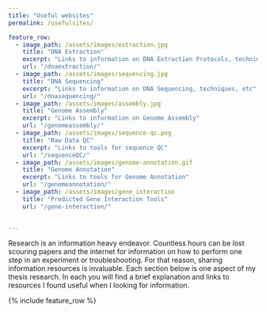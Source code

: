 ```yaml
---
title: "Useful websites"
permalink: /usefulsites/

feature_row:
  - image_path: /assets/images/extraction.jpg
    title: "DNA Extraction"
    excerpt: "Links to information on DNA Extraction Protocols, techniques, etc"
    url: "/dnaextraction/"
  - image_path: /assets/images/sequencing.jpg
    title: "DNA Sequencing"
    excerpt: "Links to information on DNA Sequencing, techniques, etc"
    url: "/dnasequencing/"
  - image_path: /assets/images/assembly.jpg
    title: "Genome Assembly"
    excerpt: "Links to information on Genome Assembly"
    url: "/genomeassembly/"
  - image_path: /assets/images/sequence-qc.png
    title: "Raw Data QC"
    excerpt: "Links to tools for sequence QC"
    url: "/sequenceQC/"
  - image_path: /assets/images/genome-annotation.gif
    title: "Genome Annotation"
    excerpt: "Links to tools for Genome Annotation"
    url: "/genomeannotation/"
  - image_path: /assets/images/gene_interaction
    title: "Predicted Gene Interaction Tools"
    url: "/gene-interaction/"
    

---
```


Research is an information heavy endeavor. Countless hours can be lost scouring papers and the internet for information on how to perform one step in an experiment or troubleshooting. For that reason, sharing information resources is invaluable. Each section below is one aspect of my thesis research. In each you will find a brief explanation and links to resources I found useful when I looking for information.  

{% include feature_row %}



